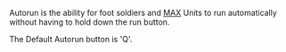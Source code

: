 Autorun is the ability for foot soldiers and
[MAX](../items/Mechanized_Assault_Exo-Suit.md) Units to run automatically
without having to hold down the run button.

The Default Autorun button is 'Q'.

<!--[category:Terminology](category:Terminology.md)-->
